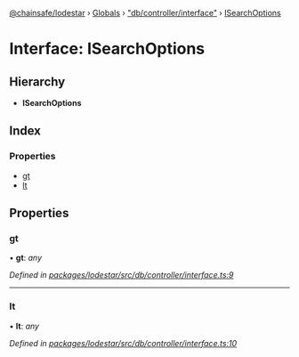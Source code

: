 [@chainsafe/lodestar](../README.md) › [Globals](../globals.md) › ["db/controller/interface"](../modules/_db_controller_interface_.md) › [ISearchOptions](_db_controller_interface_.isearchoptions.md)

# Interface: ISearchOptions

## Hierarchy

* **ISearchOptions**

## Index

### Properties

* [gt](_db_controller_interface_.isearchoptions.md#gt)
* [lt](_db_controller_interface_.isearchoptions.md#lt)

## Properties

###  gt

• **gt**: *any*

*Defined in [packages/lodestar/src/db/controller/interface.ts:9](https://github.com/ChainSafe/lodestar/blob/4796680/packages/lodestar/src/db/controller/interface.ts#L9)*

___

###  lt

• **lt**: *any*

*Defined in [packages/lodestar/src/db/controller/interface.ts:10](https://github.com/ChainSafe/lodestar/blob/4796680/packages/lodestar/src/db/controller/interface.ts#L10)*
